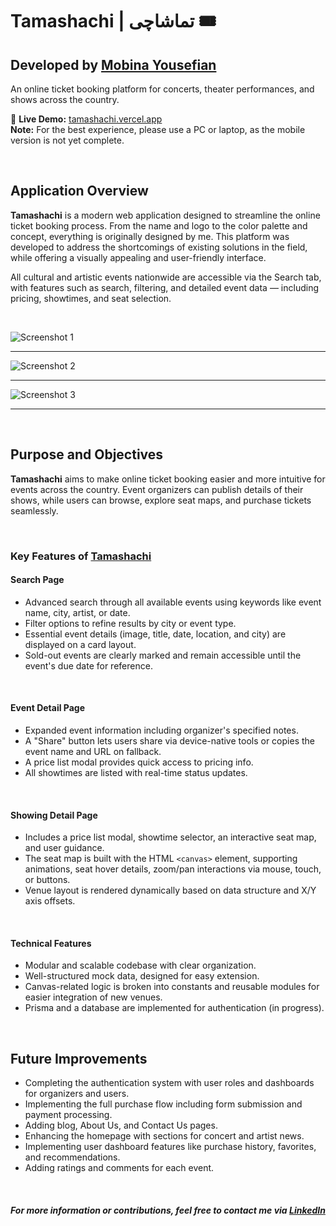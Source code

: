 # Tamashachi | تماشاچی 🎟  
## Developed by [Mobina Yousefian](https://linkedin.com/in/mobina-yousefian)

An online ticket booking platform for concerts, theater performances, and shows across the country.

📍 **Live Demo:** [tamashachi.vercel.app](https://tamashachi.vercel.app)  
**Note:** For the best experience, please use a PC or laptop, as the mobile version is not yet complete.

&nbsp;

## Application Overview

**Tamashachi** is a modern web application designed to streamline the online ticket booking process. From the name and logo to the color palette and concept, everything is originally designed by me. This platform was developed to address the shortcomings of existing solutions in the field, while offering a visually appealing and user-friendly interface.

All cultural and artistic events nationwide are accessible via the Search tab, with features such as search, filtering, and detailed event data — including pricing, showtimes, and seat selection.

&nbsp;

![Screenshot 1](https://github.com/user-attachments/assets/9525a80f-a409-4916-aada-ff483cbed2d7)  
<hr/>

![Screenshot 2](https://github.com/user-attachments/assets/6d425ba5-6ae4-4e31-bb66-8118f81f8d82)  
<hr/>

![Screenshot 3](https://github.com/user-attachments/assets/d16e45a5-9c00-42a1-9dfb-784033f47426)  
<hr/>

&nbsp;

## Purpose and Objectives

**Tamashachi** aims to make online ticket booking easier and more intuitive for events across the country. Event organizers can publish details of their shows, while users can browse, explore seat maps, and purchase tickets seamlessly.

&nbsp;

### Key Features of [Tamashachi](https://tamashachi.vercel.app)

#### Search Page

- Advanced search through all available events using keywords like event name, city, artist, or date.
- Filter options to refine results by city or event type.
- Essential event details (image, title, date, location, and city) are displayed on a card layout.
- Sold-out events are clearly marked and remain accessible until the event's due date for reference.

&nbsp;

#### Event Detail Page

- Expanded event information including organizer's specified notes.
- A "Share" button lets users share via device-native tools or copies the event name and URL on fallback.
- A price list modal provides quick access to pricing info.
- All showtimes are listed with real-time status updates.

&nbsp;

#### Showing Detail Page

- Includes a price list modal, showtime selector, an interactive seat map, and user guidance.
- The seat map is built with the HTML `<canvas>` element, supporting animations, seat hover details, zoom/pan interactions via mouse, touch, or buttons.
- Venue layout is rendered dynamically based on data structure and X/Y axis offsets.

&nbsp;

#### Technical Features

- Modular and scalable codebase with clear organization.
- Well-structured mock data, designed for easy extension.
- Canvas-related logic is broken into constants and reusable modules for easier integration of new venues.
- Prisma and a database are implemented for authentication (in progress).

&nbsp;

## Future Improvements

- Completing the authentication system with user roles and dashboards for organizers and users.
- Implementing the full purchase flow including form submission and payment processing.
- Adding blog, About Us, and Contact Us pages.
- Enhancing the homepage with sections for concert and artist news.
- Implementing user dashboard features like purchase history, favorites, and recommendations.
- Adding ratings and comments for each event.

&nbsp;

##### For more information or contributions, feel free to contact me via [LinkedIn](https://linkedin.com/in/mobina-yousefian)
